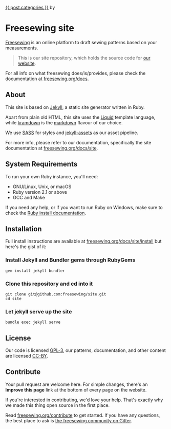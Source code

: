 <a href="/showcase/pattern/{{ post.categories }}" title="Browse other showcases of this pattern">{{ post.categories }}</a> by 

# Freesewing site
[Freesewing](https://freesewing.org/) is an online platform to draft sewing patterns based on your measurements.

> This is our site repository, which holds the source code for [our website](https://freesewing.org/).

For all info on what freesewing does/is/provides, please check the documentation at [freesewing.org/docs](https://freesewing.org/docs).

## About

This site is based on [Jekyll](https://jekyllrb.com/), a static site generator written in Ruby.

Apart from plain old HTML, this site uses the [Liquid](https://shopify.github.io/liquid/) template language, 
while [kramdown](https://kramdown.gettalong.org/) is the [markdown](https://en.wikipedia.org/wiki/Markdown) flavour of our choice.

We use [SASS](http://sass-lang.com/) for styles and [jekyll-assets](https://github.com/jekyll/jekyll-assets) as our asset pipeline.

For more info, please refer to our documentation, specifically the site documentation at [freesewing.org/docs/site](https://freesewing.org/docs/site).

## System Requirements
To run your own Ruby instance, you'll need:

 - GNU/Linux, Unix, or macOS
 - Ruby version 2.1 or above
 - GCC and Make

If you need any help, or if you want to run Ruby on Windows, make sure to check the [Ruby install documentation](https://jekyllrb.com/docs/installation/).

## Installation

Full install instructions are available at [freesewing.org/docs/site/install](https://freesewing.org/docs/site/install) 
but here's the gist of it:

### Install Jekyll and Bundler gems through RubyGems

```
gem install jekyll bundler
```

### Clone this repository and cd into it

```
git clone git@github.com:freesewing/site.git
cd site
```

### Let jekyll serve up the site

```
bundle exec jekyll serve
```

## License
Our code is licensed [GPL-3](https://www.gnu.org/licenses/gpl-3.0.en.html), 
our patterns, documentation, and other content are licensed [CC-BY](https://creativecommons.org/licenses/by/4.0/).

## Contribute

Your pull request are welcome here. 
For simple changes, there's an **Improve this page** link at the bottom of every page on the website.

If you're interested in contributing, we'd love your help.
That's exactly why we made this thing open source in the first place.

Read [freesewing.org/contribute](https://freesewing.org/contribute) to get started.
If you have any questions, the best place to ask is [the freesewing community on Gitter](https://gitter.im/freesewing/freesewing).
